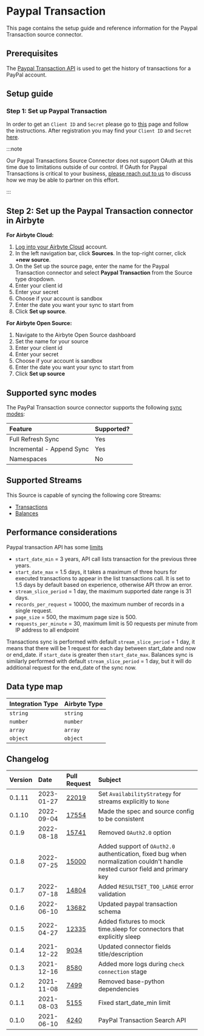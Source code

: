 # Paypal Transaction

This page contains the setup guide and reference information for the Paypal Transaction source connector.

## Prerequisites

The [Paypal Transaction API](https://developer.paypal.com/docs/api/transaction-search/v1/) is used to get the history of transactions for a PayPal account.

## Setup guide
### Step 1: Set up Paypal Transaction

In order to get an `Client ID` and `Secret` please go to [this](https://developer.paypal.com/docs/platforms/get-started/) page and follow the instructions. After registration you may find your `Client ID` and `Secret` [here](https://developer.paypal.com/developer/accounts/).

:::note

Our Paypal Transactions Source Connector does not support OAuth at this time due to limitations outside of our control. If OAuth for Paypal Transactions is critical to your business, [please reach out to us](mailto:product@airbyte.io) to discuss how we may be able to partner on this effort.

:::

## Step 2: Set up the Paypal Transaction connector in Airbyte

<!-- env:cloud -->
**For Airbyte Cloud:**

1. [Log into your Airbyte Cloud](https://cloud.airbyte.io/workspaces) account.
2. In the left navigation bar, click **Sources**. In the top-right corner, click **+new source**.
3. On the Set up the source page, enter the name for the Paypal Transaction connector and select **Paypal Transaction** from the Source type dropdown.
4. Enter your client id
5. Enter your secret
6. Choose if your account is sandbox
7. Enter the date you want your sync to start from
8. Click **Set up source**.
<!-- /env:cloud -->

<!-- env:oss -->
**For Airbyte Open Source:**

1. Navigate to the Airbyte Open Source dashboard
2. Set the name for your source
3. Enter your client id
4. Enter your secret
5. Choose if your account is sandbox
6. Enter the date you want your sync to start from
7. Click **Set up source**
<!-- /env:oss -->

## Supported sync modes

The PayPal Transaction source connector supports the following [sync modes](https://docs.airbyte.com/cloud/core-concepts#connection-sync-modes):

| Feature                   | Supported? |
| :------------------------ | :--------- |
| Full Refresh Sync         |    Yes     |
| Incremental - Append Sync |    Yes     |
| Namespaces                |     No     |

## Supported Streams

This Source is capable of syncing the following core Streams:

* [Transactions](https://developer.paypal.com/docs/api/transaction-search/v1/#transactions)
* [Balances](https://developer.paypal.com/docs/api/transaction-search/v1/#balances)

## Performance considerations

Paypal transaction API has some [limits](https://developer.paypal.com/docs/integration/direct/transaction-search/)

* `start_date_min` = 3 years, API call lists transaction for the previous three years.
* `start_date_max` = 1.5 days, it takes a maximum of three hours for executed transactions to appear in the list transactions call. It is set to 1.5 days by default based on experience, otherwise API throw an error.
* `stream_slice_period` = 1 day, the maximum supported date range is 31 days.
* `records_per_request` = 10000, the maximum number of records in a single request.
* `page_size` = 500, the maximum page size is 500.
* `requests_per_minute` = 30, maximum limit is 50 requests per minute from IP address to all endpoint

Transactions sync is performed with default `stream_slice_period` = 1 day, it means that there will be 1 request for each day between start_date and now or end_date. if `start_date` is greater then `start_date_max`. Balances sync is similarly performed with default `stream_slice_period` = 1 day, but it will do additional request for the end_date of the sync now.

## Data type map

| Integration Type | Airbyte Type |
| :--------------- | :----------- |
|     `string`     |   `string`   |
|     `number`     |   `number`   |
|     `array`      |   `array`    |
|     `object`     |   `object`   |

## Changelog

| Version | Date       | Pull Request                                             | Subject                                                                                                                      |
|:--------|:-----------|:---------------------------------------------------------|:-----------------------------------------------------------------------------------------------------------------------------|
| 0.1.11  | 2023-01-27 | [22019](https://github.com/airbytehq/airbyte/pull/22019) | Set `AvailabilityStrategy` for streams explicitly to `None`                                                     |
| 0.1.10  | 2022-09-04 | [17554](https://github.com/airbytehq/airbyte/pull/17554) | Made the spec and source config to be consistent                                                                             |
| 0.1.9   | 2022-08-18 | [15741](https://github.com/airbytehq/airbyte/pull/15741) | Removed `OAuth2.0` option                                                                                                    |
| 0.1.8   | 2022-07-25 | [15000](https://github.com/airbytehq/airbyte/pull/15000) | Added support of `OAuth2.0` authentication, fixed bug when normalization couldn't handle nested cursor field and primary key |
| 0.1.7   | 2022-07-18 | [14804](https://github.com/airbytehq/airbyte/pull/14804) | Added `RESULTSET_TOO_LARGE` error validation                                                                                 |
| 0.1.6   | 2022-06-10 | [13682](https://github.com/airbytehq/airbyte/pull/13682) | Updated paypal transaction schema                                                                                            |
| 0.1.5   | 2022-04-27 | [12335](https://github.com/airbytehq/airbyte/pull/12335) | Added fixtures to mock time.sleep for connectors that explicitly sleep                                                       |
| 0.1.4   | 2021-12-22 | [9034](https://github.com/airbytehq/airbyte/pull/9034)   | Updated connector fields title/description                                                                                   |
| 0.1.3   | 2021-12-16 | [8580](https://github.com/airbytehq/airbyte/pull/8580)   | Added more logs during `check connection` stage                                                                              |
| 0.1.2   | 2021-11-08 | [7499](https://github.com/airbytehq/airbyte/pull/7499)   | Removed base-python dependencies                                                                                             |
| 0.1.1   | 2021-08-03 | [5155](https://github.com/airbytehq/airbyte/pull/5155)   | Fixed start_date_min limit                                                                                                   |
| 0.1.0   | 2021-06-10 | [4240](https://github.com/airbytehq/airbyte/pull/4240)   | PayPal Transaction Search API                                                                                                |
